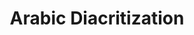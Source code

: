 ---
word: "true"

types: "word"

title: "Arabic Diacritization"

categories: ['']

tags: ['Arabic', 'Diacritization']

arabic: 'تشكيل النص العربي'

arexps: []

enwords: ['Arabic Diacritization']

enexps: []

arlexicons: 'ش'

enlexicons: 'A'

authors: ['Ruqayya Roshdy']

translators: ['']

citations: 'مقدمة في حوسبة اللغة العربية'

sources: 'مركز الملك عبدالله بن عبدالعزيز الدولي لخدمة اللغة العربية'

slug: ""
---